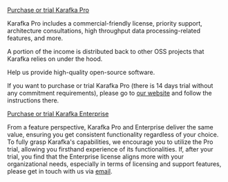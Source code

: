 [Purchase or trial Karafka Pro](https://karafka.io/#become-pro)

Karafka Pro includes a commercial-friendly license, priority support, architecture consultations, high throughput data processing-related features, and more.

A portion of the income is distributed back to other OSS projects that Karafka relies on under the hood.

Help us provide high-quality open-source software.

If you want to purchase or trial Karafka Pro (there is 14 days trial without any commitment requirements), please go to [our website](https://karafka.io/#become-pro) and follow the instructions there.

[Purchase or trial Karafka Enterprise](https://karafka.io/#become-ent)

From a feature perspective, Karafka Pro and Enterprise deliver the same value, ensuring you get consistent functionality regardless of your choice. To fully grasp Karafka's capabilities, we encourage you to utilize the Pro trial, allowing you firsthand experience of its functionalities. If, after your trial, you find that the Enterprise license aligns more with your organizational needs, especially in terms of licensing and support features, please get in touch with us via [email](https://karafka.io/#become-ent).
